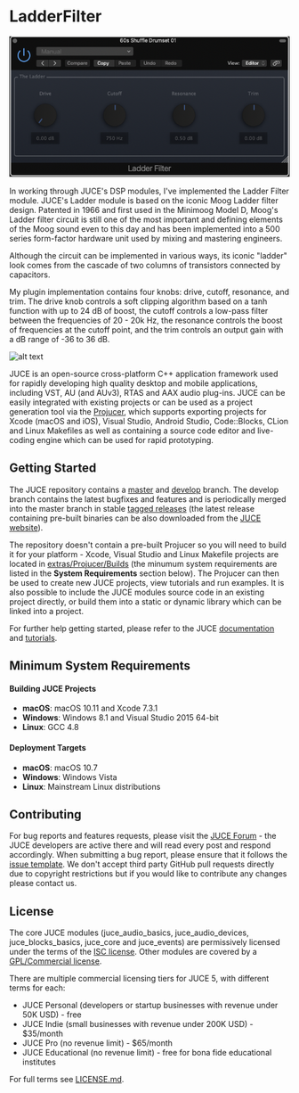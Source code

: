 # LadderFilter

![alt text](https://github.com/landonviator/LadderFilter/blob/main/Ladder.png "The Ladder")
 
 
In working through JUCE's DSP modules, I've implemented the Ladder Filter module. JUCE's Ladder module is based on the iconic Moog Ladder filter design. Patented in 1966 and first used in the Minimoog Model D, Moog's Ladder filter circuit is still one of the most important and defining elements of the Moog sound even to this day and has been implemented into a 500 series form-factor hardware unit used by mixing and mastering engineers.

Although the circuit can be implemented in various ways, its iconic "ladder" look comes from the cascade of two columns of transistors connected by capacitors.

My plugin implementation contains four knobs: drive, cutoff, resonance, and trim. The drive knob controls a soft clipping algorithm based on a tanh function with up to 24 dB of boost, the cutoff controls a low-pass filter between the frequencies of 20 - 20k Hz, the resonance controls the boost of frequencies at the cutoff point, and the trim controls an output gain with a dB range of -36 to 36 dB. 

![alt text](https://d30pueezughrda.cloudfront.net/juce/JUCE_banner.png "JUCE")

JUCE is an open-source cross-platform C++ application framework used for rapidly
developing high quality desktop and mobile applications, including VST, AU (and AUv3),
RTAS and AAX audio plug-ins. JUCE can be easily integrated with existing projects or can
be used as a project generation tool via the [Projucer](https://juce.com/discover/projucer),
which supports exporting projects for Xcode (macOS and iOS), Visual Studio, Android Studio,
Code::Blocks, CLion and Linux Makefiles as well as containing a source code editor and
live-coding engine which can be used for rapid prototyping.

## Getting Started
The JUCE repository contains a [master](https://github.com/weareroli/JUCE/tree/master)
and [develop](https://github.com/weareroli/JUCE/tree/develop) branch. The develop branch
contains the latest bugfixes and features and is periodically merged into the master
branch in stable [tagged releases](https://github.com/WeAreROLI/JUCE/releases)
(the latest release containing pre-built binaries can be also downloaded from the
[JUCE website](https://shop.juce.com/get-juce)).

The repository doesn't contain a pre-built Projucer so you will need to build it
for your platform - Xcode, Visual Studio and Linux Makefile projects are located in
[extras/Projucer/Builds](/extras/Projucer/Builds)
(the minumum system requirements are listed in the __System Requirements__ section below).
The Projucer can then be used to create new JUCE projects, view tutorials and run examples.
It is also possible to include the JUCE modules source code in an existing project directly,
or build them into a static or dynamic library which can be linked into a project.

For further help getting started, please refer to the JUCE
[documentation](https://juce.com/learn/documentation) and
[tutorials](https://juce.com/learn/tutorials).

## Minimum System Requirements
#### Building JUCE Projects
- __macOS__: macOS 10.11 and Xcode 7.3.1
- __Windows__: Windows 8.1 and Visual Studio 2015 64-bit
- __Linux__: GCC 4.8

#### Deployment Targets
- __macOS__: macOS 10.7
- __Windows__: Windows Vista
- __Linux__: Mainstream Linux distributions

## Contributing
For bug reports and features requests, please visit the [JUCE Forum](https://forum.juce.com/) -
the JUCE developers are active there and will read every post and respond accordingly. When
submitting a bug report, please ensure that it follows the
[issue template](/.github/ISSUE_TEMPLATE.txt).
We don't accept third party GitHub pull requests directly due to copyright restrictions
but if you would like to contribute any changes please contact us.

## License
The core JUCE modules (juce_audio_basics, juce_audio_devices, juce_blocks_basics, juce_core
and juce_events) are permissively licensed under the terms of the
[ISC license](http://www.isc.org/downloads/software-support-policy/isc-license/).
Other modules are covered by a
[GPL/Commercial license](https://www.gnu.org/licenses/gpl-3.0.en.html).

There are multiple commercial licensing tiers for JUCE 5, with different terms for each:
- JUCE Personal (developers or startup businesses with revenue under 50K USD) - free
- JUCE Indie (small businesses with revenue under 200K USD) - $35/month
- JUCE Pro (no revenue limit) - $65/month
- JUCE Educational (no revenue limit) - free for bona fide educational institutes

For full terms see [LICENSE.md](LICENSE.md).
